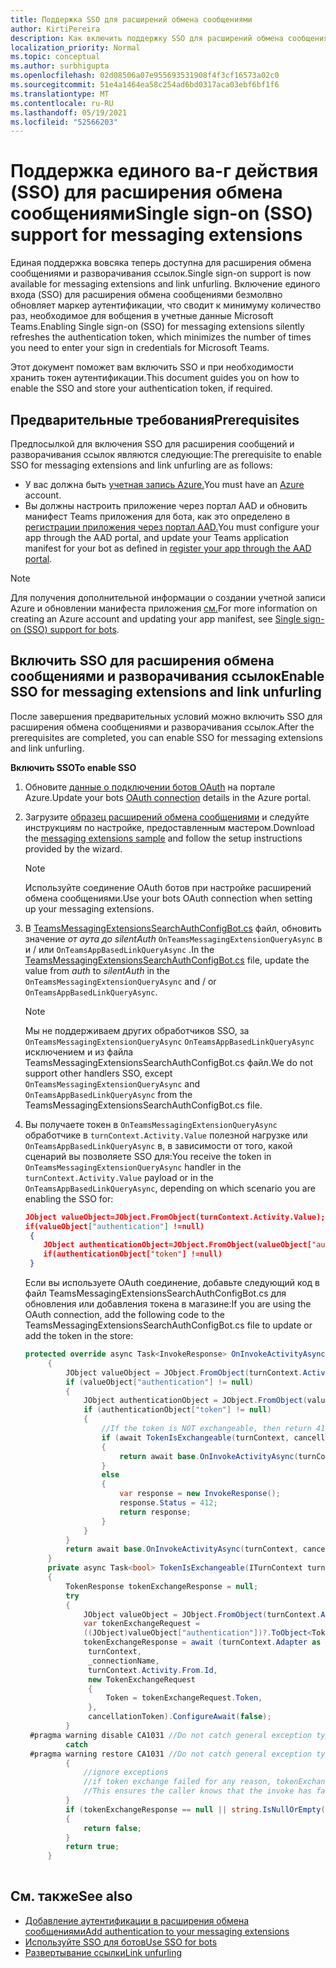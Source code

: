 ```yaml
---
title: Поддержка SSO для расширений обмена сообщениями
author: KirtiPereira
description: Как включить поддержку SSO для расширений обмена сообщениями
localization_priority: Normal
ms.topic: conceptual
ms.author: surbhigupta
ms.openlocfilehash: 02d08506a07e955693531908f4f3cf16573a02c0
ms.sourcegitcommit: 51e4a1464ea58c254ad6bd0317aca03ebf6bf1f6
ms.translationtype: MT
ms.contentlocale: ru-RU
ms.lasthandoff: 05/19/2021
ms.locfileid: "52566203"
---
```

# <a name="single-sign-on-sso-support-for-messaging-extensions"></a><span data-ttu-id="6e6a2-103">Поддержка единого ва-г действия (SSO) для расширения обмена сообщениями</span><span class="sxs-lookup"><span data-stu-id="6e6a2-103">Single sign-on (SSO) support for messaging extensions</span></span>
 
<span data-ttu-id="6e6a2-104">Единая поддержка вовсяка теперь доступна для расширения обмена сообщениями и разворачивания ссылок.</span><span class="sxs-lookup"><span data-stu-id="6e6a2-104">Single sign-on support is now available for messaging extensions and link unfurling.</span></span> <span data-ttu-id="6e6a2-105">Включение единого входа (SSO) для расширения обмена сообщениями безмолвно обновляет маркер аутентификации, что сводит к минимуму количество раз, необходимое для вобщения в учетные данные Microsoft Teams.</span><span class="sxs-lookup"><span data-stu-id="6e6a2-105">Enabling Single sign-on (SSO) for messaging extensions silently refreshes the authentication token, which minimizes the number of times you need to enter your sign in credentials for Microsoft Teams.</span></span>

<span data-ttu-id="6e6a2-106">Этот документ поможет вам включить SSO и при необходимости хранить токен аутентификации.</span><span class="sxs-lookup"><span data-stu-id="6e6a2-106">This document guides you on how to enable the SSO and store your authentication token, if required.</span></span>

## <a name="prerequisites"></a><span data-ttu-id="6e6a2-107">Предварительные требования</span><span class="sxs-lookup"><span data-stu-id="6e6a2-107">Prerequisites</span></span>

<span data-ttu-id="6e6a2-108">Предпосылкой для включения SSO для расширения сообщений и разворачивания ссылок являются следующие:</span><span class="sxs-lookup"><span data-stu-id="6e6a2-108">The prerequisite to enable SSO for messaging extensions and link unfurling are as follows:</span></span>
* <span data-ttu-id="6e6a2-109">У вас должна быть [учетная запись Azure.](https://azure.microsoft.com/en-us/free/)</span><span class="sxs-lookup"><span data-stu-id="6e6a2-109">You must have an [Azure](https://azure.microsoft.com/en-us/free/) account.</span></span>
* <span data-ttu-id="6e6a2-110">Вы должны настроить приложение через портал AAD и обновить манифест Teams приложения для бота, как это определено в [регистрации приложения через портал AAD.](../../bots/how-to/authentication/auth-aad-sso-bots.md#register-your-app-through-the-aad-portal)</span><span class="sxs-lookup"><span data-stu-id="6e6a2-110">You must configure your app through the AAD portal, and update your Teams application manifest for your bot as defined in [register your app through the AAD portal](../../bots/how-to/authentication/auth-aad-sso-bots.md#register-your-app-through-the-aad-portal).</span></span>

> [!NOTE]
> <span data-ttu-id="6e6a2-111">Для получения дополнительной информации о создании учетной записи Azure и обновлении манифеста приложения [см.](../../bots/how-to/authentication/auth-aad-sso-bots.md)</span><span class="sxs-lookup"><span data-stu-id="6e6a2-111">For more information on creating an Azure account and updating your app manifest, see [Single sign-on (SSO) support for bots](../../bots/how-to/authentication/auth-aad-sso-bots.md).</span></span>

## <a name="enable-sso-for-messaging-extensions-and-link-unfurling"></a><span data-ttu-id="6e6a2-112">Включить SSO для расширения обмена сообщениями и разворачивания ссылок</span><span class="sxs-lookup"><span data-stu-id="6e6a2-112">Enable SSO for messaging extensions and link unfurling</span></span>

<span data-ttu-id="6e6a2-113">После завершения предварительных условий можно включить SSO для расширения обмена сообщениями и разворачивания ссылок.</span><span class="sxs-lookup"><span data-stu-id="6e6a2-113">After the prerequisites are completed, you can enable SSO for messaging extensions and link unfurling.</span></span>

<span data-ttu-id="6e6a2-114">**Включить SSO**</span><span class="sxs-lookup"><span data-stu-id="6e6a2-114">**To enable SSO**</span></span>
1. <span data-ttu-id="6e6a2-115">Обновите [данные о подключении ботов OAuth](../../bots/how-to/authentication/auth-aad-sso-bots.md#update-the-azure-portal-with-the-oauth-connection) на портале Azure.</span><span class="sxs-lookup"><span data-stu-id="6e6a2-115">Update your bots [OAuth connection](../../bots/how-to/authentication/auth-aad-sso-bots.md#update-the-azure-portal-with-the-oauth-connection) details in the Azure portal.</span></span>
2. <span data-ttu-id="6e6a2-116">Загрузите [образец расширений обмена сообщениями](https://github.com/microsoft/BotBuilder-Samples/tree/main/samples/csharp_dotnetcore/52.teams-messaging-extensions-search-auth-config) и следуйте инструкциям по настройке, предоставленным мастером.</span><span class="sxs-lookup"><span data-stu-id="6e6a2-116">Download the [messaging extensions sample](https://github.com/microsoft/BotBuilder-Samples/tree/main/samples/csharp_dotnetcore/52.teams-messaging-extensions-search-auth-config) and follow the setup instructions provided by the wizard.</span></span>
   > [!NOTE]
   > <span data-ttu-id="6e6a2-117">Используйте соединение OAuth ботов при настройке расширений обмена сообщениями.</span><span class="sxs-lookup"><span data-stu-id="6e6a2-117">Use your bots OAuth connection when setting up your messaging extensions.</span></span>
3. <span data-ttu-id="6e6a2-118">В [TeamsMessagingExtensionsSearchAuthConfigBot.cs](https://github.com/microsoft/BotBuilder-Samples/tree/main/samples/csharp_dotnetcore/52.teams-messaging-extensions-search-auth-config/Bots/TeamsMessagingExtensionsSearchAuthConfigBot.cs) файл, обновить значение *от аута* *до silentAuth* `OnTeamsMessagingExtensionQueryAsync` в и / или `OnTeamsAppBasedLinkQueryAsync` .</span><span class="sxs-lookup"><span data-stu-id="6e6a2-118">In the [TeamsMessagingExtensionsSearchAuthConfigBot.cs](https://github.com/microsoft/BotBuilder-Samples/tree/main/samples/csharp_dotnetcore/52.teams-messaging-extensions-search-auth-config/Bots/TeamsMessagingExtensionsSearchAuthConfigBot.cs) file, update the value from *auth* to *silentAuth* in the `OnTeamsMessagingExtensionQueryAsync` and / or `OnTeamsAppBasedLinkQueryAsync`.</span></span>  

    > [!NOTE]
    > <span data-ttu-id="6e6a2-119">Мы не поддерживаем других обработчиков SSO, за `OnTeamsMessagingExtensionQueryAsync` `OnTeamsAppBasedLinkQueryAsync` исключением и из файла TeamsMessagingExtensionsSearchAuthConfigBot.cs файл.</span><span class="sxs-lookup"><span data-stu-id="6e6a2-119">We do not support other handlers SSO, except `OnTeamsMessagingExtensionQueryAsync` and `OnTeamsAppBasedLinkQueryAsync` from the TeamsMessagingExtensionsSearchAuthConfigBot.cs file.</span></span>
   
4. <span data-ttu-id="6e6a2-120">Вы получаете токен в `OnTeamsMessagingExtensionQueryAsync` обработчике в `turnContext.Activity.Value` полезной нагрузке или `OnTeamsAppBasedLinkQueryAsync` в, в зависимости от того, какой сценарий вы позволяете SSO для:</span><span class="sxs-lookup"><span data-stu-id="6e6a2-120">You receive the token in `OnTeamsMessagingExtensionQueryAsync` handler in the `turnContext.Activity.Value` payload or in the `OnTeamsAppBasedLinkQueryAsync`, depending on which scenario you are enabling the SSO for:</span></span>

    ```json
    JObject valueObject=JObject.FromObject(turnContext.Activity.Value);
    if(valueObject["authentication"] !=null)
     {
        JObject authenticationObject=JObject.FromObject(valueObject["authentication"]);
        if(authenticationObject["token"] !=null)
     }
    
     ```
  
    <span data-ttu-id="6e6a2-121">Если вы используете OAuth соединение, добавьте следующий код в файл TeamsMessagingExtensionsSearchAuthConfigBot.cs для обновления или добавления токена в магазине:</span><span class="sxs-lookup"><span data-stu-id="6e6a2-121">If you are using the OAuth connection, add the following code to the TeamsMessagingExtensionsSearchAuthConfigBot.cs file to update or add the token in the store:</span></span>
    
   ```C#
   protected override async Task<InvokeResponse> OnInvokeActivityAsync(ITurnContext<IInvokeActivity> turnContext, CancellationToken cancellationToken)
        {
            JObject valueObject = JObject.FromObject(turnContext.Activity.Value);
            if (valueObject["authentication"] != null)
            {
                JObject authenticationObject = JObject.FromObject(valueObject["authentication"]);
                if (authenticationObject["token"] != null)
                {
                    //If the token is NOT exchangeable, then return 412 to require user consent
                    if (await TokenIsExchangeable(turnContext, cancellationToken))
                    {
                        return await base.OnInvokeActivityAsync(turnContext, cancellationToken).ConfigureAwait(false);
                    }
                    else
                    {
                        var response = new InvokeResponse();
                        response.Status = 412;
                        return response;
                    }
                }
            }
            return await base.OnInvokeActivityAsync(turnContext, cancellationToken).ConfigureAwait(false);
        }
        private async Task<bool> TokenIsExchangeable(ITurnContext turnContext, CancellationToken cancellationToken)
        {
            TokenResponse tokenExchangeResponse = null;
            try
            {
                JObject valueObject = JObject.FromObject(turnContext.Activity.Value);
                var tokenExchangeRequest =
                ((JObject)valueObject["authentication"])?.ToObject<TokenExchangeInvokeRequest>();
                tokenExchangeResponse = await (turnContext.Adapter as IExtendedUserTokenProvider).ExchangeTokenAsync(
                 turnContext,
                 _connectionName,
                 turnContext.Activity.From.Id,
                 new TokenExchangeRequest
                 {
                     Token = tokenExchangeRequest.Token,
                 },
                 cancellationToken).ConfigureAwait(false);
            }
    #pragma warning disable CA1031 //Do not catch general exception types (ignoring, see comment below)
            catch
    #pragma warning restore CA1031 //Do not catch general exception types
            {
                //ignore exceptions
                //if token exchange failed for any reason, tokenExchangeResponse above remains null, and a failure invoke response is sent to the caller.
                //This ensures the caller knows that the invoke has failed.
            }
            if (tokenExchangeResponse == null || string.IsNullOrEmpty(tokenExchangeResponse.Token))
            {
                return false;
            }
            return true;
        }
    
    ```    

## <a name="see-also"></a><span data-ttu-id="6e6a2-122">См. также</span><span class="sxs-lookup"><span data-stu-id="6e6a2-122">See also</span></span>

* [<span data-ttu-id="6e6a2-123">Добавление аутентификации в расширения обмена сообщениями</span><span class="sxs-lookup"><span data-stu-id="6e6a2-123">Add authentication to your messaging extensions</span></span>](add-authentication.md)
* [<span data-ttu-id="6e6a2-124">Используйте SSO для ботов</span><span class="sxs-lookup"><span data-stu-id="6e6a2-124">Use SSO for bots</span></span>](../../bots/how-to/authentication/auth-aad-sso-bots.md)
* [<span data-ttu-id="6e6a2-125">Развертывание ссылки</span><span class="sxs-lookup"><span data-stu-id="6e6a2-125">Link unfurling</span></span>](link-unfurling.md)

